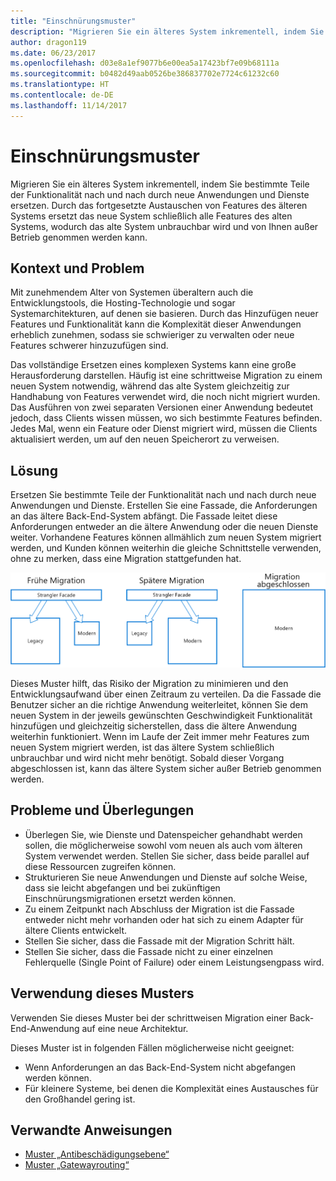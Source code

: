 ```yaml
---
title: "Einschnürungsmuster"
description: "Migrieren Sie ein älteres System inkrementell, indem Sie bestimmte Teile der Funktionalität nach und nach durch neue Anwendungen und Dienste ersetzen."
author: dragon119
ms.date: 06/23/2017
ms.openlocfilehash: d03e8a1ef9077b6e00ea5a17423bf7e09b68111a
ms.sourcegitcommit: b0482d49aab0526be386837702e7724c61232c60
ms.translationtype: HT
ms.contentlocale: de-DE
ms.lasthandoff: 11/14/2017
---
```

# <a name="strangler-pattern"></a>Einschnürungsmuster

Migrieren Sie ein älteres System inkrementell, indem Sie bestimmte Teile der Funktionalität nach und nach durch neue Anwendungen und Dienste ersetzen. Durch das fortgesetzte Austauschen von Features des älteren Systems ersetzt das neue System schließlich alle Features des alten Systems, wodurch das alte System unbrauchbar wird und von Ihnen außer Betrieb genommen werden kann. 

## <a name="context-and-problem"></a>Kontext und Problem

Mit zunehmendem Alter von Systemen überaltern auch die Entwicklungstools, die Hosting-Technologie und sogar Systemarchitekturen, auf denen sie basieren. Durch das Hinzufügen neuer Features und Funktionalität kann die Komplexität dieser Anwendungen erheblich zunehmen, sodass sie schwieriger zu verwalten oder neue Features schwerer hinzuzufügen sind.

Das vollständige Ersetzen eines komplexen Systems kann eine große Herausforderung darstellen. Häufig ist eine schrittweise Migration zu einem neuen System notwendig, während das alte System gleichzeitig zur Handhabung von Features verwendet wird, die noch nicht migriert wurden. Das Ausführen von zwei separaten Versionen einer Anwendung bedeutet jedoch, dass Clients wissen müssen, wo sich bestimmte Features befinden. Jedes Mal, wenn ein Feature oder Dienst migriert wird, müssen die Clients aktualisiert werden, um auf den neuen Speicherort zu verweisen.

## <a name="solution"></a>Lösung

Ersetzen Sie bestimmte Teile der Funktionalität nach und nach durch neue Anwendungen und Dienste. Erstellen Sie eine Fassade, die Anforderungen an das ältere Back-End-System abfängt. Die Fassade leitet diese Anforderungen entweder an die ältere Anwendung oder die neuen Dienste weiter. Vorhandene Features können allmählich zum neuen System migriert werden, und Kunden können weiterhin die gleiche Schnittstelle verwenden, ohne zu merken, dass eine Migration stattgefunden hat.

![](./_images/strangler.png)  

Dieses Muster hilft, das Risiko der Migration zu minimieren und den Entwicklungsaufwand über einen Zeitraum zu verteilen. Da die Fassade die Benutzer sicher an die richtige Anwendung weiterleitet, können Sie dem neuen System in der jeweils gewünschten Geschwindigkeit Funktionalität hinzufügen und gleichzeitig sicherstellen, dass die ältere Anwendung weiterhin funktioniert. Wenn im Laufe der Zeit immer mehr Features zum neuen System migriert werden, ist das ältere System schließlich unbrauchbar und wird nicht mehr benötigt. Sobald dieser Vorgang abgeschlossen ist, kann das ältere System sicher außer Betrieb genommen werden.

## <a name="issues-and-considerations"></a>Probleme und Überlegungen

- Überlegen Sie, wie Dienste und Datenspeicher gehandhabt werden sollen, die möglicherweise sowohl vom neuen als auch vom älteren System verwendet werden. Stellen Sie sicher, dass beide parallel auf diese Ressourcen zugreifen können.
- Strukturieren Sie neue Anwendungen und Dienste auf solche Weise, dass sie leicht abgefangen und bei zukünftigen Einschnürungsmigrationen ersetzt werden können.
- Zu einem Zeitpunkt nach Abschluss der Migration ist die Fassade entweder nicht mehr vorhanden oder hat sich zu einem Adapter für ältere Clients entwickelt.
- Stellen Sie sicher, dass die Fassade mit der Migration Schritt hält.
- Stellen Sie sicher, dass die Fassade nicht zu einer einzelnen Fehlerquelle (Single Point of Failure) oder einem Leistungsengpass wird.

## <a name="when-to-use-this-pattern"></a>Verwendung dieses Musters

Verwenden Sie dieses Muster bei der schrittweisen Migration einer Back-End-Anwendung auf eine neue Architektur.

Dieses Muster ist in folgenden Fällen möglicherweise nicht geeignet:

- Wenn Anforderungen an das Back-End-System nicht abgefangen werden können.
- Für kleinere Systeme, bei denen die Komplexität eines Austausches für den Großhandel gering ist.

## <a name="related-guidance"></a>Verwandte Anweisungen

- [Muster „Antibeschädigungsebene“](./anti-corruption-layer.md)
- [Muster „Gatewayrouting“](./gateway-routing.md)


 

